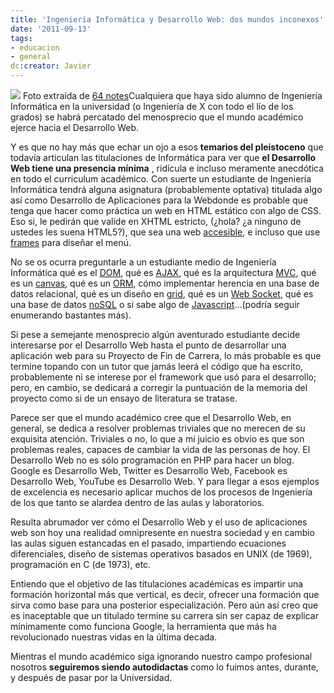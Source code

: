```yaml
---
title: 'Ingeniería Informática y Desarrollo Web: dos mundos inconexos'
date: '2011-09-13'
tags:
- educacion
- general
dc:creator: Javier
---
```


![](http://blog.diacode.com/wp-content/uploads/2011/09/college.jpeg)
Foto extraída de 
[64 notes](http://www.64notes.com/to-college-or-not-to-college/)Cualquiera que haya sido alumno de Ingeniería Informática en la universidad (o 
Ingeniería de X con todo el lío de los grados) se habrá percatado del menosprecio que el mundo académico ejerce hacia el Desarrollo Web.

Y es que no hay más que echar un ojo a esos 
**temarios del pleistoceno**
 que todavía articulan las titulaciones de Informática para ver que 
**el Desarrollo Web tiene una presencia mínima**
, ridícula e incluso meramente anecdótica en todo el curriculum académico. Con suerte un estudiante de Ingeniería Informática tendrá alguna asignatura (probablemente optativa) titulada algo así como 
Desarrollo de Aplicaciones para la Webdonde es probable que tenga que hacer como práctica un web en HTML estático con algo de CSS. Eso si, le pedirán que valide en XHTML estricto, (¿hola? ¿a ninguno de ustedes les suena HTML5?), que sea una web 
[accesible](http://en.wikipedia.org/wiki/Web_accessibility), e incluso que use 
[frames](http://en.wikipedia.org/wiki/Framing_(World_Wide_Web)#History) para diseñar el menú.
<!--more-->

No se os ocurra preguntarle a un estudiante medio de Ingeniería Informática qué es el 
[DOM](http://en.wikipedia.org/wiki/Document_Object_Model), qué es 
[AJAX](http://en.wikipedia.org/wiki/Ajax_(programming)), qué es la arquitectura 
[MVC](http://en.wikipedia.org/wiki/Model%E2%80%93view%E2%80%93controller), qué es un 
[canvas](http://en.wikipedia.org/wiki/Canvas_element), qué es un 
[ORM](http://en.wikipedia.org/wiki/Object-relational_mapping), cómo implementar herencia en una base de datos relacional, qué es un diseño en 
[grid](http://en.wikipedia.org/wiki/Grid_(page_layout)), qué es un 
[Web Socket](http://en.wikipedia.org/wiki/WebSocket), qué es una base de datos 
[noSQL](http://en.wikipedia.org/wiki/NoSQL) o si sabe algo de 
[Javascript](http://en.wikipedia.org/wiki/JavaScript)...(podría seguir enumerando bastantes más).

Si pese a semejante menosprecio algún aventurado estudiante decide interesarse por el Desarrollo Web hasta el punto de desarrollar una aplicación web para su Proyecto de Fin de Carrera, lo más probable es que termine topando con un tutor que jamás leerá el código que ha escrito, probablemente ni se interese por el framework que usó para el desarrollo; pero, en cambio, se dedicará a corregir la puntuación de la memoria del proyecto como si de un ensayo de literatura se tratase.

Parece ser que el mundo académico cree que el Desarrollo Web, en general, se dedica a resolver problemas triviales que no merecen de su exquisita atención. Triviales o no, lo que a mi juicio es obvio es que son problemas reales, capaces de cambiar la vida de las personas de hoy. El Desarrollo Web no es sólo programación en PHP para hacer un blog. Google es Desarrollo Web, Twitter es Desarrollo Web, Facebook es Desarrollo Web, YouTube es Desarrollo Web. Y para llegar a esos ejemplos de excelencia es necesario aplicar muchos de los procesos de Ingeniería de los que tanto se alardea dentro de las aulas y laboratorios.

Resulta abrumador ver cómo el Desarrollo Web y el uso de aplicaciones web son hoy una realidad omnipresente en nuestra sociedad y en cambio las aulas siguen estancadas en el pasado, impartiendo ecuaciones diferenciales, diseño de sistemas operativos basados en UNIX (de 1969), programación en C (de 1973), etc.

Entiendo que el objetivo de las titulaciones académicas es impartir una formación horizontal más que vertical, es decir, ofrecer una formación que sirva como base para una posterior especialización. Pero aún así creo que es inaceptable que un titulado termine su carrera sin ser capaz de explicar mínimamente como funciona Google, la herramienta que más ha revolucionado nuestras vidas en la última decada.

Mientras el mundo académico siga ignorando nuestro campo profesional nosotros 
**seguiremos siendo autodidactas**
 como lo fuimos antes, durante, y después de pasar por la Universidad.
